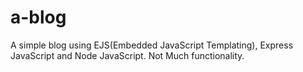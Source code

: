 # a-blog
A simple blog using EJS(Embedded JavaScript Templating), Express JavaScript and Node JavaScript. Not Much functionality.
